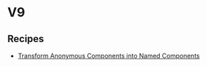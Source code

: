# V9

## Recipes

* [Transform Anonymous Components into Named Components](./namedefaultcomponent.md)


